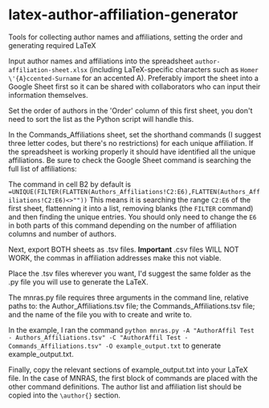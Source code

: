 # latex-author-affiliation-generator
Tools for collecting author names and affiliations, setting the order and generating required LaTeX

Input author names and affiliations into the spreadsheet `author-affiliation-sheet.xlsx` (including LaTeX-specific characters such as `Homer \'{A}ccented-Surname` for an accented A). Preferably import the sheet into a Google Sheet first so it can be shared with collaborators who can input their information themselves.

Set the order of authors in the 'Order' column of this first sheet, you don't need to sort the list as the Python script will handle this.

In the Commands_Affiliations sheet, set the shorthand commands (I suggest three letter codes, but there's no restrictions) for each unique affiliation. If the spreadsheet is working properly it should have identified all the unique affiliations. Be sure to check the Google Sheet command is searching the full list of affiliations:

The command in cell B2 by default is `=UNIQUE(FILTER(FLATTEN(Authors_Affiliations!C2:E6),FLATTEN(Authors_Affiliations!C2:E6)<>""))`
This means it is searching the range `C2:E6` of the first sheet, flattenning it into a list, removing blanks (the `FILTER` command) and then finding the unique entries. You should only need to change the `E6` in both parts of this command depending on the number of affiliation columns and number of authors.

Next, export BOTH sheets as .tsv files. **Important** .csv files WILL NOT WORK, the commas in affiliation addresses make this not viable.

Place the .tsv files wherever you want, I'd suggest the same folder as the .py file you will use to generate the LaTeX.

The mnras.py file requires three arguments in the command line, relative paths to: the Author_Affiliations.tsv file; the Commands_Affiliations.tsv file; and the name of the file you with to create and write to.

In the example, I ran the command `python mnras.py -A "AuthorAffil Test - Authors_Affiliations.tsv" -C "AuthorAffil Test - Commands_Affiliations.tsv" -O example_output.txt` to generate example_output.txt.

Finally, copy the relevant sections of example_output.txt into your LaTeX file. In the case of MNRAS, the first block of commands are placed with the other command definitions. The author list and affiliation list should be copied into the `\author{}` section.
